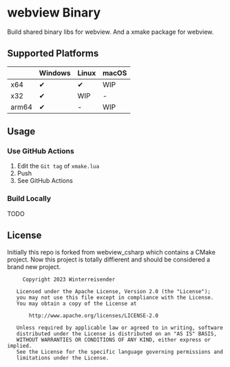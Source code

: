 # webview Binary

Build shared binary libs for webview. And a xmake package for webview.

## Supported Platforms

||Windows|Linux|macOS|
|---|---|---|---|
|x64|  ✔  | ✔ |WIP|
|x32|  ✔  |WIP|-|
|arm64|✔  | - |WIP|

## Usage

### Use GitHub Actions

1. Edit the `Git tag` of `xmake.lua`
2. Push
3. See GitHub Actions

### Build Locally

TODO

## License

Initially this repo is forked from webview_csharp which contains a CMake project. Now this project is totally diffierent and should be considered a brand new project.

```
     Copyright 2023 Winterreisender

   Licensed under the Apache License, Version 2.0 (the "License");
   you may not use this file except in compliance with the License.
   You may obtain a copy of the License at

       http://www.apache.org/licenses/LICENSE-2.0

   Unless required by applicable law or agreed to in writing, software
   distributed under the License is distributed on an "AS IS" BASIS,
   WITHOUT WARRANTIES OR CONDITIONS OF ANY KIND, either express or implied.
   See the License for the specific language governing permissions and
   limitations under the License.
```